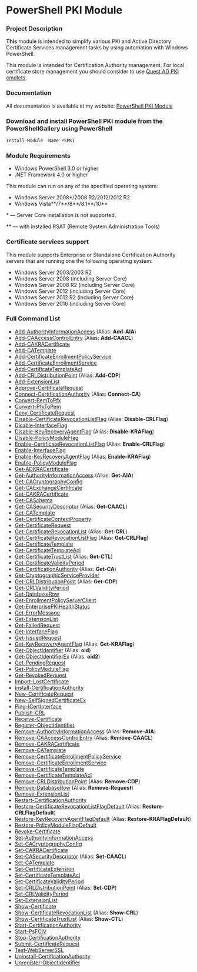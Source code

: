 # PowerShell PKI Module

### Project Description

**This** module is intended to simplify various PKI and Active Directory Certificate Services management tasks by using automation with Windows PowerShell.

This module is intended for Certification Authority management. For local certificate store management you should consider to use [Quest AD PKI cmdlets](http://www.quest.com/powershell/activeroles-server.aspx).

### Documentation

All documentation is available at my website: [PowerShell PKI Module](https://www.sysadmins.lv/projects/pspki/default.aspx)

### Download and install PowerShell PKI module from the PowerShellGallery using PowerShell
```PowerShell
Install-Module -Name PSPKI
```


### Module Requirements

* Windows PowerShell 3.0 or higher
* .NET Framework 4.0 or higher

This module can run on any of the specified operating system:
* Windows Server 2008\*/2008 R2/2012/2012 R2
* Windows Vista\*\*/7\*\*/8\*\*/8.1\*\*/10\*\*

\* — Server Core installation is not supported.

\*\* — with installed RSAT (Remote System Administration Tools)

### Certificate services support

This module supports Enterprise or Standalone Certification Authority servers that are running one the following operating system:
* Windows Server 2003/2003 R2
* Windows Server 2008 (including Server Core)
* Windows Server 2008 R2 (including Server Core)
* Windows Server 2012 (including Server Core)
* Windows Server 2012 R2 (including Server Core)
* Windows Server 2016 (including Server Core)

### Full Command List ###
* [Add-AuthorityInformationAccess](https://www.sysadmins.lv/projects/pspki/Add-AuthorityInformationAccess.aspx) (Alias: **Add-AIA**)
* [Add-CAAccessControlEntry](https://www.sysadmins.lv/projects/pspki/Add-CAAccessControlEntry.aspx) (Alias: **Add-CAACL**)
* [Add-CAKRACertificate](https://www.sysadmins.lv/projects/pspki/Add-CAKRACertificate.aspx)
* [Add-CATemplate](https://www.sysadmins.lv/projects/pspki/Add-CATemplate.aspx)
* [Add-CertificateEnrollmentPolicyService](https://www.sysadmins.lv/projects/pspki/Add-CertificateEnrollmentPolicyService.aspx)
* [Add-CertificateEnrollmentService](https://www.sysadmins.lv/projects/pspki/Add-CertificateEnrollmentService.aspx)
* [Add-CertificateTemplateAcl](https://www.sysadmins.lv/projects/pspki/Add-CertificateTemplateAcl.aspx)
* [Add-CRLDistributionPoint](https://www.sysadmins.lv/projects/pspki/Add-CRLDistributionPoint.aspx) (Alias: **Add-CDP**)
* [Add-ExtensionList](https://www.sysadmins.lv/projects/pspki/Add-ExtensionList.aspx)
* [Approve-CertificateRequest](https://www.sysadmins.lv/projects/pspki/Approve-CertificateRequest.aspx)
* [Connect-CertificationAuthority](https://www.sysadmins.lv/projects/pspki/Connect-CertificationAuthority.aspx) (Alias: **Connect-CA**)
* [Convert-PemToPfx](https://www.sysadmins.lv/projects/pspki/Convert-PemToPfx.aspx)
* [Convert-PfxToPem](https://www.sysadmins.lv/projects/pspki/Convert-PfxToPem.aspx)
* [Deny-CertificateRequest](https://www.sysadmins.lv/projects/pspki/Deny-CertificateRequest.aspx)
* [Disable-CertificateRevocationListFlag](https://www.sysadmins.lv/projects/pspki/Disable-CertificateRevocationListFlag.aspx) (Alias: **Disable-CRLFlag**)
* [Disable-InterfaceFlag](https://www.sysadmins.lv/projects/pspki/Disable-InterfaceFlag.aspx)
* [Disable-KeyRecoveryAgentFlag](https://www.sysadmins.lv/projects/pspki/Disable-KeyRecoveryAgentFlag.aspx) (Alias: **Disable-KRAFlag**)
* [Disable-PolicyModuleFlag](https://www.sysadmins.lv/projects/pspki/Disable-PolicyModuleFlag.aspx)
* [Enable-CertificateRevocationListFlag](https://www.sysadmins.lv/projects/pspki/Enable-CertificateRevocationListFlag.aspx) (Alias: **Enable-CRLFlag**)
* [Enable-InterfaceFlag](https://www.sysadmins.lv/projects/pspki/Enable-InterfaceFlag.aspx)
* [Enable-KeyRecoveryAgentFlag](https://www.sysadmins.lv/projects/pspki/Enable-KeyRecoveryAgentFlag.aspx) (Alias: **Enable-KRAFlag**)
* [Enable-PolicyModuleFlag](https://www.sysadmins.lv/projects/pspki/Enable-PolicyModuleFlag.aspx)
* [Get-ADKRACertificate](https://www.sysadmins.lv/projects/pspki/Get-ADKRACertificate.aspx)
* [Get-AuthorityInformationAccess](https://www.sysadmins.lv/projects/pspki/Get-AuthorityInformationAccess.aspx) (Alias: **Get-AIA**)
* [Get-CACryptographyConfig](https://www.sysadmins.lv/projects/pspki/Get-CACryptographyConfig.aspx)
* [Get-CAExchangeCertificate](https://www.sysadmins.lv/projects/pspki/Get-CAExchangeCertificate.aspx)
* [Get-CAKRACertificate](https://www.sysadmins.lv/projects/pspki/Get-CAKRACertificate.aspx)
* [Get-CASchema](https://www.sysadmins.lv/projects/pspki/Get-CASchema.aspx)
* [Get-CASecurityDescriptor](https://www.sysadmins.lv/projects/pspki/Get-CASecurityDescriptor.aspx) (Alias: **Get-CAACL**)
* [Get-CATemplate](https://www.sysadmins.lv/projects/pspki/Get-CATemplate.aspx)
* [Get-CertificateContextProperty](https://www.sysadmins.lv/projects/pspki/Get-CertificateContextProperty.aspx)
* [Get-CertificateRequest](https://www.sysadmins.lv/projects/pspki/Get-CertificateRequest.aspx)
* [Get-CertificateRevocationList](https://www.sysadmins.lv/projects/pspki/Get-CertificateRevocationList.aspx) (Alias: **Get-CRL**)
* [Get-CertificateRevocationListFlag](https://www.sysadmins.lv/projects/pspki/Get-CertificateRevocationListFlag.aspx) (Alias: **Get-CRLFlag**)
* [Get-CertificateTemplate](https://www.sysadmins.lv/projects/pspki/Get-CertificateTemplate.aspx)
* [Get-CertificateTemplateAcl](https://www.sysadmins.lv/projects/pspki/Get-CertificateTemplateAcl.aspx)
* [Get-CertificateTrustList](https://www.sysadmins.lv/projects/pspki/Get-CertificateTrustList.aspx) (Alias: **Get-CTL**)
* [Get-CertificateValidityPeriod](https://www.sysadmins.lv/projects/pspki/Get-CertificateValidityPeriod.aspx)
* [Get-CertificationAuthority](https://www.sysadmins.lv/projects/pspki/Get-CertificationAuthority.aspx) (Alias: **Get-CA**)
* [Get-CryptographicServiceProvider](https://www.sysadmins.lv/projects/pspki/Get-CryptographicServiceProvider.aspx)
* [Get-CRLDistributionPoint](https://www.sysadmins.lv/projects/pspki/Get-CRLDistributionPoint.aspx) (Alias: **Get-CDP**)
* [Get-CRLValidityPeriod](https://www.sysadmins.lv/projects/pspki/Get-CRLValidityPeriod.aspx)
* [Get-DatabaseRow](https://www.sysadmins.lv/projects/pspki/Get-DatabaseRow.aspx)
* [Get-EnrollmentPolicyServerClient](https://www.sysadmins.lv/projects/pspki/Get-EnrollmentPolicyServerClient.aspx)
* [Get-EnterprisePKIHealthStatus](https://www.sysadmins.lv/projects/pspki/Get-EnterprisePKIHealthStatus.aspx)
* [Get-ErrorMessage](https://www.sysadmins.lv/projects/pspki/Get-ErrorMessage.aspx)
* [Get-ExtensionList](https://www.sysadmins.lv/projects/pspki/Get-ExtensionList.aspx)
* [Get-FailedRequest](https://www.sysadmins.lv/projects/pspki/Get-FailedRequest.aspx)
* [Get-InterfaceFlag](https://www.sysadmins.lv/projects/pspki/Get-InterfaceFlag.aspx)
* [Get-IssuedRequest](https://www.sysadmins.lv/projects/pspki/Get-IssuedRequest.aspx)
* [Get-KeyRecoveryAgentFlag](https://www.sysadmins.lv/projects/pspki/Get-KeyRecoveryAgentFlag.aspx) (Alias: **Get-KRAFlag**)
* [Get-ObjectIdentifier](https://www.sysadmins.lv/projects/pspki/Get-ObjectIdentifier.aspx) (Alias: **oid**)
* [Get-ObjectIdentifierEx](https://www.sysadmins.lv/projects/pspki/Get-ObjectIdentifierEx.aspx) (Alias: **oid2**)
* [Get-PendingRequest](https://www.sysadmins.lv/projects/pspki/Get-PendingRequest.aspx)
* [Get-PolicyModuleFlag](https://www.sysadmins.lv/projects/pspki/Get-PolicyModuleFlag.aspx)
* [Get-RevokedRequest](https://www.sysadmins.lv/projects/pspki/Get-RevokedRequest.aspx)
* [Import-LostCertificate](https://www.sysadmins.lv/projects/pspki/Import-LostCertificate.aspx)
* [Install-CertificationAuthority](https://www.sysadmins.lv/projects/pspki/Install-CertificationAuthority.aspx)
* [New-CertificateRequest](https://www.sysadmins.lv/projects/pspki/New-CertificateRequest.aspx)
* [New-SelfSignedCertificateEx](https://www.sysadmins.lv/projects/pspki/New-SelfSignedCertificateEx.aspx)
* [Ping-ICertInterface](https://www.sysadmins.lv/projects/pspki/Ping-ICertInterface.aspx)
* [Publish-CRL](https://www.sysadmins.lv/projects/pspki/Publish-CRL.aspx)
* [Receive-Certificate](https://www.sysadmins.lv/projects/pspki/Receive-Certificate.aspx)
* [Register-ObjectIdentifier](https://www.sysadmins.lv/projects/pspki/Register-ObjectIdentifier.aspx)
* [Remove-AuthorityInformationAccess](https://www.sysadmins.lv/projects/pspki/Remove-AuthorityInformationAccess.aspx) (Alias: **Remove-AIA**)
* [Remove-CAAccessControlEntry](https://www.sysadmins.lv/projects/pspki/Remove-CAAccessControlEntry.aspx) (Alias: **Remove-CAACL**)
* [Remove-CAKRACertificate](https://www.sysadmins.lv/projects/pspki/Remove-CAKRACertificate.aspx)
* [Remove-CATemplate](https://www.sysadmins.lv/projects/pspki/Remove-CATemplate.aspx)
* [Remove-CertificateEnrollmentPolicyService](https://www.sysadmins.lv/projects/pspki/Remove-CertificateEnrollmentPolicyService.aspx)
* [Remove-CertificateEnrollmentService](https://www.sysadmins.lv/projects/pspki/Remove-CertificateEnrollmentService.aspx)
* [Remove-CertificateTemplate](https://www.sysadmins.lv/projects/pspki/Remove-CertificateTemplate.aspx)
* [Remove-CertificateTemplateAcl](https://www.sysadmins.lv/projects/pspki/Remove-CertificateTemplateAcl.aspx)
* [Remove-CRLDistributionPoint](https://www.sysadmins.lv/projects/pspki/Remove-CRLDistributionPoint.aspx) (Alias: **Remove-CDP**)
* [Remove-DatabaseRow](https://www.sysadmins.lv/projects/pspki/Remove-DatabaseRow.aspx) (Alias: **Remove-Request**)
* [Remove-ExtensionList](https://www.sysadmins.lv/projects/pspki/Remove-ExtensionList.aspx)
* [Restart-CertificationAuthority](https://www.sysadmins.lv/projects/pspki/Restart-CertificationAuthority.aspx)
* [Restore-CertificateRevocationListFlagDefault](https://www.sysadmins.lv/projects/pspki/Restore-CertificateRevocationListFlagDefault.aspx) (Alias: **Restore-CRLFlagDefault**)
* [Restore-KeyRecoveryAgentFlagDefault](https://www.sysadmins.lv/projects/pspki/Restore-KeyRecoveryAgentFlagDefault.aspx) (Alias: **Restore-KRAFlagDefault**)
* [Restore-PolicyModuleFlagDefault](https://www.sysadmins.lv/projects/pspki/Restore-PolicyModuleFlagDefault.aspx)
* [Revoke-Certificate](https://www.sysadmins.lv/projects/pspki/Revoke-Certificate.aspx)
* [Set-AuthorityInformationAccess](https://www.sysadmins.lv/projects/pspki/Set-AuthorityInformationAccess.aspx)
* [Set-CACryptographyConfig](https://www.sysadmins.lv/projects/pspki/Set-CACryptographyConfig.aspx)
* [Set-CAKRACertificate](https://www.sysadmins.lv/projects/pspki/Set-CAKRACertificate.aspx)
* [Set-CASecurityDescriptor](https://www.sysadmins.lv/projects/pspki/Set-CASecurityDescriptor.aspx) (Alias: **Set-CAACL**)
* [Set-CATemplate](https://www.sysadmins.lv/projects/pspki/Set-CATemplate.aspx)
* [Set-CertificateExtension](https://www.sysadmins.lv/projects/pspki/Set-CertificateExtension.aspx)
* [Set-CertificateTemplateAcl](https://www.sysadmins.lv/projects/pspki/Set-CertificateTemplateAcl.aspx)
* [Set-CertificateValidityPeriod](https://www.sysadmins.lv/projects/pspki/Set-CertificateValidityPeriod.aspx)
* [Set-CRLDistributionPoint](https://www.sysadmins.lv/projects/pspki/Set-CRLDistributionPoint.aspx) (Alias: **Set-CDP**)
* [Set-CRLValidityPeriod](https://www.sysadmins.lv/projects/pspki/Set-CRLValidityPeriod.aspx)
* [Set-ExtensionList](https://www.sysadmins.lv/projects/pspki/Set-ExtensionList.aspx)
* [Show-Certificate](https://www.sysadmins.lv/projects/pspki/Show-Certificate.aspx)
* [Show-CertificateRevocationList](https://www.sysadmins.lv/projects/pspki/Show-CertificateRevocationList.aspx) (Alias: **Show-CRL**)
* [Show-CertificateTrustList](https://www.sysadmins.lv/projects/pspki/Show-CertificateTrustList.aspx) (Alias: **Show-CTL**)
* [Start-CertificationAuthority](https://www.sysadmins.lv/projects/pspki/Start-CertificationAuthority.aspx)
* [Start-PsFCIV](https://www.sysadmins.lv/projects/pspki/Start-PsFCIV.aspx)
* [Stop-CertificationAuthority](https://www.sysadmins.lv/projects/pspki/Stop-CertificationAuthority.aspx)
* [Submit-CertificateRequest](https://www.sysadmins.lv/projects/pspki/Submit-CertificateRequest.aspx)
* [Test-WebServerSSL](https://www.sysadmins.lv/projects/pspki/Test-WebServerSSL.aspx)
* [Uninstall-CertificationAuthority](https://www.sysadmins.lv/projects/pspki/Uninstall-CertificationAuthority.aspx)
* [Unregister-ObjectIdentifier](https://www.sysadmins.lv/projects/pspki/Unregister-ObjectIdentifier.aspx)
